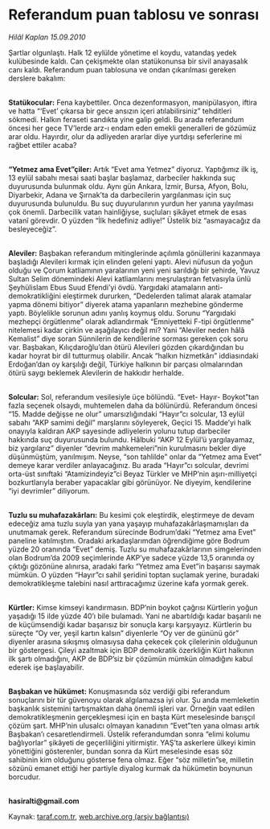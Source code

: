 # Referandum puan tablosu ve sonrası

*Hilâl Kaplan 15.09.2010*

<div class="yazi"><p>Şartlar olgunlaştı. Halk 12 eylülde yönetime el koydu, vatandaş yedek kulübesinde kaldı. Can çekişmekte olan statükonunsa bir sivil anayasalık canı kaldı. Referandum puan tablosuna ve ondan çıkarılması gereken derslere bakalım:</p>
<p><b><br/>Statükocular:</b> Fena kaybettiler. Onca dezenformasyon, manipülasyon, iftira ve hatta “‘Evet’ çıkarsa bir gece ansızın içeri atılabilirsiniz” tehditleri sökmedi. Halkın feraseti sandıkta yine galip geldi. Bu arada referandum öncesi her gece TV’lerde arz-ı endam eden emekli generalleri de gözümüz arar oldu. Hayırdır, olur da adliyeden ararlar diye yurtdışı seferlerine mi rağbet ettiler acaba?</p>
<p><b><br/>“Yetmez ama Evet”çiler:</b> Artık “Evet ama Yetmez” diyoruz. Yaptığımız ilk iş, 13 eylül sabahı mesai saati başlar başlamaz, darbeciler hakkında suç duyurusunda bulunmak oldu. Aynı gün Ankara, İzmir, Bursa, Afyon, Bolu, Diyarbekir, Adana ve Şırnak’ta da darbecilerin yargılanması için suç duyurusunda bulunuldu. Bu suç duyurularının yurdun her yanına yayılması çok önemli. Darbecilik vatan hainliğiyse, suçluları şikâyet etmek de esas vatanî görevdir. O yüzden “İlk hedefiniz adliye!” Üstelik biz “asmayacağız da besleyeceğiz”.</p>
<p><b><br/>Aleviler:</b> Başbakan referandum mitinglerinde açılımla gönüllerini kazanmaya başladığı Alevileri kırmak için elinden geleni yaptı. Alevi nüfusun da yoğun olduğu ve Çorum katliamının yaralarının yeni yeni sarıldığı bir şehirde, Yavuz Sultan Selim dönemindeki Alevi katliamlarını meşrulaştıran fetvasıyla ünlü Şeyhülislam Ebus Suud Efendi’yi övdü. Yargıdaki atamaların anti-demokratikliğini eleştirmek dururken, “Dedelerden talimat alarak atamalar yapma dönemi bitiyor” diyerek atama yapanların mezhebine gönderme yaptı. Böylelikle sorunun adını yanlış koymuş oldu. Sorunu “Yargıdaki mezhepçi örgütlenme” olarak adlandırmak “Emniyetteki F-tipi örgütlenme” nitelemesi kadar çirkin ve aşağılayıcı değil mi? Yani “Aleviler neden hâlâ Kemalist” diye soran Sünnilerin de kendilerine sorması gereken çok soru var. Başbakan, Kılıçdaroğlu’dan ötürü Alevileri gözden çıkardığından bu kadar hoyrat bir dil tutturmuş olabilir. Ancak “halkın hizmetkârı” iddiasındaki Erdoğan’dan oy karşılığı değil, Türkiye halkının bir parçası olmalarından ötürü saygı beklemek Alevilerin de hakkıdır herhalde.</p>
<p><b><br/>Solcular:</b> Sol, referandum vesilesiyle üçe bölündü. “Evet- Hayır- Boykot”tan fazla seçenek olsaydı, muhtemelen daha da bölünürdü. Referandum öncesi “15. Madde değişse ne olur” umarsızlığındaki “Hayır”cı solcular, 13 eylül sabahı “AKP samimi değil” marşlarını söyleyerek, Geçici 15. Madde’yi halk onayıyla kaldıran AKP sayesinde adliyelerin yolunu tutup darbeciler hakkında suç duyurusunda bulundu. Hâlbuki “AKP 12 Eylül’ü yargılayamaz, biz yargılarız” diyenler “devrim mahkemeleri”nin kurulmasını bekler diye düşünmüştüm, yanılmışım. Neyse, “son tahlilde” onlar da “Yetmez ama Evet” demeye karar verdiler anlayacağınız. Bu arada “Hayır”cı solcular, devrimi orta-üst sınıftaki “Atamizindeyiz”ci Beyaz Türkler ve MHP’nin aşırı-milliyetçi bozkurtlarıyla beraber yapacaklar gibi görünüyor. Ne diyeyim, kendilerine “iyi devrimler” diliyorum. </p>
<p><b><br/>Tuzlu su muhafazakârları:</b> Bu kesimi çok eleştirdik, eleştirmeye de devam edeceğiz ama tuzlu suyla yan yana yaşayıp muhafazakârlaşmamışları da unutmamak gerek. Referandum sürecinde Bodrum’daki “Yetmez ama Evet” paneline katılmıştım. Oradaki arkadaşlarımdan öğrendiğime göre Bodrum yüzde 20 oranında “Evet” demiş. Tuzlu su muhafazakârlarının simgelerinden olan Bodrum’da 2009 seçimlerinde AKP’ye sadece yüzde 13,5 oranında oy çıktığı gözönüne alınırsa, aradaki farkı “Yetmez ama Evet”in başarısı saymak mümkün. O yüzden “Hayır”cı sahil şeridini toptan suçlamak yerine, buradaki demokratikleşme talebini nasıl arttıracağımız üzerine kafa yormak gerek.</p>
<p><b><br/>Kürtler:</b> Kimse kimseyi kandırmasın. BDP’nin boykot çağrısı Kürtlerin yoğun yaşadığı 15 ilde yüzde 40’ı bile bulamadı. Yani ne abartıldığı kadar başarılı ne de küçümsendiği kadar başarısız bir sonuçla karşı karşıyayız. Kürtlerin bu süreçte “Oy ver, yeşil kartın kalsın” diyenlerle “Oy ver de gününü gör” diyenler arasına sıkışmış olmasıysa daha çekecek çok çilelerinin olduğunun bir göstergesi. Çileyi azaltmak için BDP demokratik özerkliğin Kürt halkının ilk şartı olmadığını, AKP de BDP’siz bir çözümün mümkün olmadığını kabul ederek işe başlayabilir.</p>
<p><b><br/>Başbakan ve hükümet:</b> Konuşmasında söz verdiği gibi referandum sonuçlarını bir tür güvenoyu olarak algılamazsa iyi olur. Şu anda memleketin başkanlık sistemini tartışmaktan daha önemli işleri var. Örneğin vaat edilen demokratikleşmenin gerçekleşmesi için en başta Kürt meselesinde barışçıl çözüm şart. MHP’nin ulusalcı olmayan kanadının “Evet”ten yana olması artık Başbakan’ı cesaretlendirmeli. Üstelik referandumdan sonra “elimi kolumu bağlıyorlar” şikâyeti de geçerliliğini yitirmiştir. YAŞ’ta askerlere ülkeyi kimin yönettiğini gösterenler, bundan sonra da Kürt meselesinde esas söz sahibinin kim olduğunu gösterse fena olmaz. Eğer “söz milletin”se, milletin sözünü emanet ettiği her partiyle diyalog kurmak da hükümetin boynunun borcudur.</p>
<p><b><br/>hasiralti@gmail.com</b></p></div>

Kaynak: [taraf.com.tr](http://www.taraf.com.tr:80/hilal-kaplan/makale-referandum-puan-tablosu-ve-sonrasi.htm), [web.archive.org (arşiv bağlantısı)](http://web.archive.org/web/20100917062228/http://www.taraf.com.tr:80/hilal-kaplan/makale-referandum-puan-tablosu-ve-sonrasi.htm)
